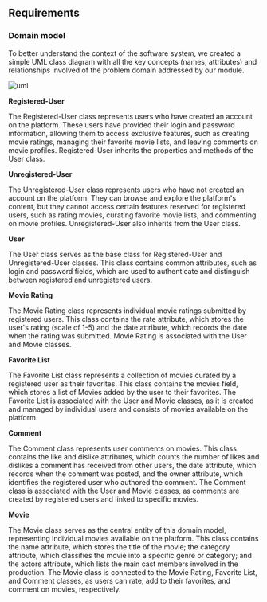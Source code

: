 
## Requirements

### Domain model

To better understand the context of the software system, we created a simple UML class diagram with all the key concepts (names, attributes) and relationships involved of the problem domain addressed by our module. 

![uml](https://user-images.githubusercontent.com/92685130/227724312-3712ae39-1932-4a4b-a923-ad103a96269f.png)


**Registered-User**

  The Registered-User class represents users who have created an account on the platform. 
  These users have provided their login and password information, allowing them to access exclusive features, such as creating movie ratings, managing their favorite movie lists, and leaving comments on movie profiles. 
  Registered-User inherits the properties and methods of the User class.

**Unregistered-User**

  The Unregistered-User class represents users who have not created an account on the platform. 
  They can browse and explore the platform's content, but they cannot access certain features reserved for registered users, such as rating movies, curating favorite movie lists, and commenting on movie profiles. 
  Unregistered-User also inherits from the User class.


**User**

  The User class serves as the base class for Registered-User and Unregistered-User classes. 
  This class contains common attributes, such as login and password fields, which are used to authenticate and distinguish between registered and unregistered users.
  
**Movie Rating**

  The Movie Rating class represents individual movie ratings submitted by registered users. This class contains the rate attribute, which stores the user's rating (scale of 1-5) and the date attribute, which records the date when the rating was submitted. Movie Rating is associated with the User and Movie classes.

**Favorite List**

  The Favorite List class represents a collection of movies curated by a registered user as their favorites. 
  This class contains the movies field, which stores a list of Movies added by the user to their favorites. 
  The Favorite List is associated with the User and Movie classes, as it is created and managed by individual users and consists of movies available on the platform.
  
**Comment**

  The Comment class represents user comments on movies. 
  This class contains the like and dislike attributes, which counts the number of likes and dislikes a comment has received from other users, the date attribute, which records when the comment was posted, and the owner attribute, which identifies the registered user who authored the comment. 
  The Comment class is associated with the User and Movie classes, as comments are created by registered users and linked to specific movies.

**Movie**

  The Movie class serves as the central entity of this domain model, representing individual movies available on the platform. 
  This class contains the name attribute, which stores the title of the movie; the category attribute, which classifies the movie into a specific genre or category; and the actors attribute, which lists the main cast members involved in the production. 
  The Movie class is connected to the Movie Rating, Favorite List, and Comment classes, as users can rate, add to their favorites, and comment on movies, respectively.
